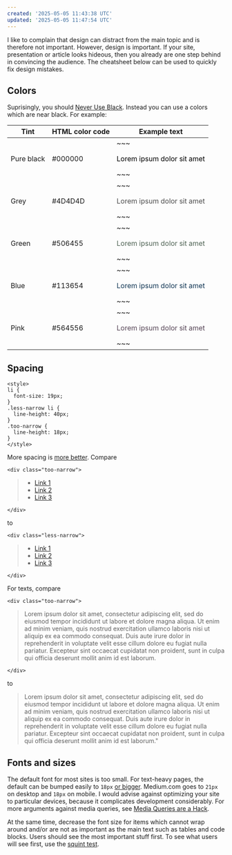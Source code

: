```yaml
---
created: '2025-05-05 11:43:38 UTC'
updated: '2025-05-05 11:47:54 UTC'
---
```


I like to complain that design can distract from the main topic and is therefore not important.
However, design is important.
If your site, presentation or article looks hideous, then you already are one step behind in convincing the audience.
The cheatsheet below can be used to quickly fix design mistakes.

## Colors

Suprisingly, you should [Never Use Black](https://ianstormtaylor.com/design-tip-never-use-black/).
Instead you can use a colors which are near black.
For example:

Tint | HTML color code | Example text
--- | --- | ---
Pure black | #000000 | ~~~<p style="color: #000000"> Lorem ipsum dolor sit amet </p> ~~~
Grey | #4D4D4D | ~~~<p style="color: #4D4D4D"> Lorem ipsum dolor sit amet </p> ~~~
Green | #506455 | ~~~<p style="color: #506455"> Lorem ipsum dolor sit amet </p> ~~~
Blue | #113654 | ~~~<p style="color: #113654"> Lorem ipsum dolor sit amet </p> ~~~
Pink | #564556 | ~~~<p style="color: #564556"> Lorem ipsum dolor sit amet </p> ~~~

## Spacing

~~~
<style>
li {
  font-size: 19px;
}
.less-narrow li {
  line-height: 40px;
}
.too-narrow {
  line-height: 18px;
}
</style>
~~~
More spacing is [more better](https://learnui.design/blog/7-rules-for-creating-gorgeous-ui-part-1.html#rule-3-double-your-whitespace).
Compare
~~~
<div class="too-narrow">
~~~
> - [Link 1](https://example.com)
> - [Link 2](https://example.com)
> - [Link 3](https://example.com)
~~~
</div>
~~~
to
~~~
<div class="less-narrow">
~~~
> - [Link 1](https://example.com)
> - [Link 2](https://example.com)
> - [Link 3](https://example.com)
~~~
</div>
~~~

For texts, compare

~~~
<div class="too-narrow">
~~~
> Lorem ipsum dolor sit amet, consectetur adipiscing elit, sed do eiusmod tempor incididunt ut labore et dolore magna aliqua. Ut enim ad minim veniam, quis nostrud exercitation ullamco laboris nisi ut aliquip ex ea commodo consequat. Duis aute irure dolor in reprehenderit in voluptate velit esse cillum dolore eu fugiat nulla pariatur. Excepteur sint occaecat cupidatat non proident, sunt in culpa qui officia deserunt mollit anim id est laborum.
~~~
</div>
~~~

to

> Lorem ipsum dolor sit amet, consectetur adipiscing elit, sed do eiusmod tempor incididunt ut labore et dolore magna aliqua. Ut enim ad minim veniam, quis nostrud exercitation ullamco laboris nisi ut aliquip ex ea commodo consequat. Duis aute irure dolor in reprehenderit in voluptate velit esse cillum dolore eu fugiat nulla pariatur. Excepteur sint occaecat cupidatat non proident, sunt in culpa qui officia deserunt mollit anim id est laborum."

## Fonts and sizes

The default font for most sites is too small.
For text-heavy pages, the default can be bumped easily to `18px` [or bigger](https://learnui.design/blog/mobile-desktop-website-font-size-guidelines.html).
Medium.com goes to `21px` on desktop and `18px` on mobile.
I would advise against optimizing your site to particular devices, because it complicates development considerably.
For more arguments against media queries, see [Media Queries are a Hack](https://ianstormtaylor.com/media-queries-are-a-hack/).

At the same time, decrease the font size for items which cannot wrap around and/or are not as important as the main text such as tables and code blocks.
Users should see the most important stuff first.
To see what users will see first, use the [squint test](https://learnui.design/blog/squint-test-ui-design-case-study.html).

<style>
:root {
    --background: hsl(220, 60%, 98%);
    --code-background: hsl(0, 0%, 94%);
    --button-background: hsl(0, 0%, 92%);
    --code-border: #dbdbdb;
    --text: hsl(212, 90%, 8%);
    --border: hsl(0, 0%, 60%);
    --header: hsl(212, 90%, 18%);
    --accent: hsl(212, 91%, 60%);
    --visited: hsl(270, 60%, 60%);
}
</style>

